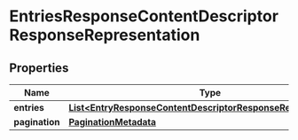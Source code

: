 # EntriesResponseContentDescriptorResponseRepresentation

## Properties
Name | Type | Description | Notes
------------ | ------------- | ------------- | -------------
**entries** | [**List&lt;EntryResponseContentDescriptorResponseRepresentation&gt;**](EntryResponseContentDescriptorResponseRepresentation.md) |  |  [optional]
**pagination** | [**PaginationMetadata**](PaginationMetadata.md) |  |  [optional]

